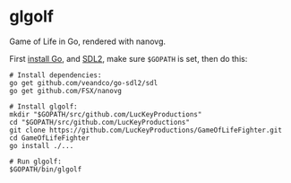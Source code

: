 glgolf
======

Game of Life in Go, rendered with nanovg.

First [install Go](https://golang.org/doc/install),
and [SDL2](https://www.libsdl.org/download-2.0.php),
make sure `$GOPATH` is set, then do this:

	# Install dependencies:
	go get github.com/veandco/go-sdl2/sdl
	go get github.com/FSX/nanovg

	# Install glgolf:
	mkdir "$GOPATH/src/github.com/LucKeyProductions"
	cd "$GOPATH/src/github.com/LucKeyProductions"
	git clone https://github.com/LucKeyProductions/GameOfLifeFighter.git
	cd GameOfLifeFighter
	go install ./...

	# Run glgolf:
	$GOPATH/bin/glgolf
